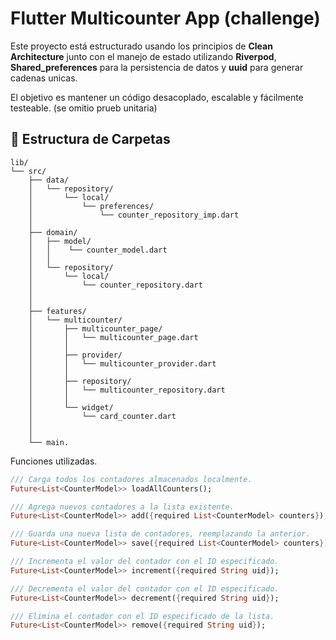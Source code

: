 
# Flutter Multicounter App (challenge)

Este proyecto está estructurado usando los principios de **Clean Architecture** junto con el manejo de estado utilizando **Riverpod**, **Shared_preferences** para la persistencia de datos y **uuid** para generar cadenas unicas. 

El objetivo es mantener un código desacoplado, escalable y fácilmente testeable. (se omitio prueb unitaria) 

## 📁 Estructura de Carpetas

```plaintext
lib/
└── src/
    ├── data/
    │   └── repository/
    │       └── local/
    │           └── preferences/
    │               └── counter_repository_imp.dart
    │
    ├── domain/
    │   ├── model/
    │   │    └── counter_model.dart
    │   │
    │   └── repository/
    │       └── local/
    │           └── counter_repository.dart
    │
    │
    ├── features/
    │   └── multicounter/
    │       ├── multicounter_page/
    │       │   └── multicounter_page.dart
    │       │   
    │       ├── provider/
    │       │   └── multicounter_provider.dart
    │       │
    │       ├── repository/
    │       │   └── multicounter_repository.dart
    │       │    
    │       └── widget/
    │           └── card_counter.dart
    │           
    │
    └── main.
``` 
Funciones utilizadas.
```dart
/// Carga todos los contadores almacenados localmente.
Future<List<CounterModel>> loadAllCounters();

/// Agrega nuevos contadores a la lista existente.
Future<List<CounterModel>> add({required List<CounterModel> counters});

/// Guarda una nueva lista de contadores, reemplazando la anterior.
Future<List<CounterModel>> save({required List<CounterModel> counters});

/// Incrementa el valor del contador con el ID especificado.
Future<List<CounterModel>> increment({required String uid});

/// Decrementa el valor del contador con el ID especificado.
Future<List<CounterModel>> decrement({required String uid});

/// Elimina el contador con el ID especificado de la lista.
Future<List<CounterModel>> remove({required String uid});
```

